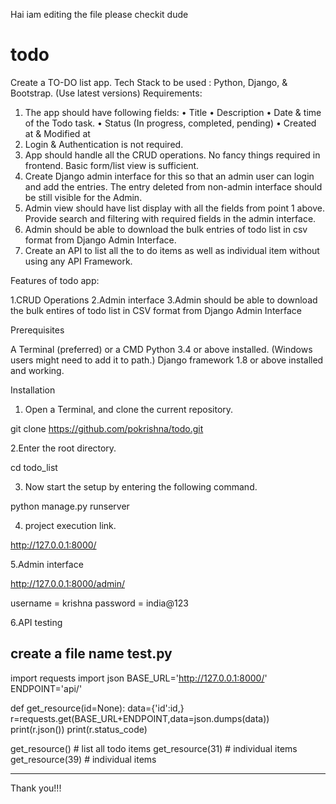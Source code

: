 Hai iam editing the file please checkit dude

# todo
Create a TO-DO list app.
Tech Stack to be used : Python, Django, & Bootstrap. (Use latest versions)
Requirements:
1. The app should have following fields:
•	Title
•	Description
•	Date & time of the Todo task.
•	Status (In progress, completed, pending)
•	Created at & Modified at
2. Login & Authentication is not required.
3. App should handle all the CRUD operations. No fancy things required in frontend. Basic form/list view is sufficient.
4. Create Django admin interface for this so that an admin user can login and add the entries. The entry deleted from non-admin interface should be still visible for the Admin. 
5. Admin view should have list display with all the fields from point 1 above. Provide search and filtering with required fields in the admin interface.
6. Admin should be able to download the bulk entries of todo list in csv format from Django Admin Interface.
7. Create an API to list all the to do items as well as individual item without using any API Framework.

Features of todo app:

1.CRUD Operations
2.Admin interface
3.Admin should be able to download the bulk entires of todo list in CSV format from Django Admin Interface

Prerequisites

A Terminal (preferred) or a CMD
Python 3.4 or above installed. (Windows users might need to add it to path.)
Django framework 1.8 or above installed and working.

Installation
1. Open a Terminal, and clone the current repository.

git clone https://github.com/pokrishna/todo.git


2.Enter the root directory.

cd todo_list

3. Now start the setup by entering the following command.

python manage.py runserver

4. project execution link.

http://127.0.0.1:8000/

5.Admin interface 

http://127.0.0.1:8000/admin/

username = krishna
password = india@123


6.API testing

create a file name test.py
----------------------------
import requests
import json
BASE_URL='http://127.0.0.1:8000/'
ENDPOINT='api/'

def get_resource(id=None):
    data={'id':id,}
    r=requests.get(BASE_URL+ENDPOINT,data=json.dumps(data))
    print(r.json())
    print(r.status_code)


get_resource()   # list all todo items
get_resource(31) # individual items
get_resource(39) # individual items

-------------------------------


Thank you!!!








